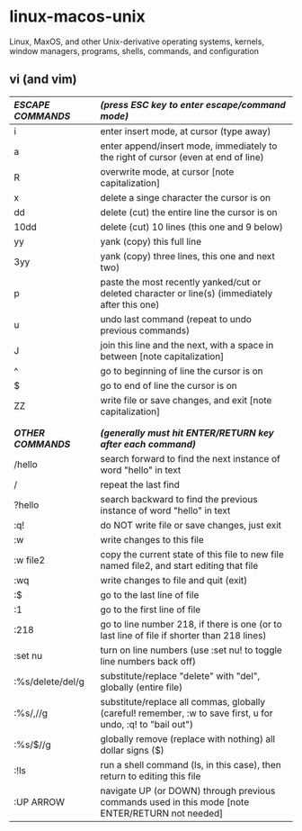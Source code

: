 # linux-macos-unix
Linux, MaxOS, and other Unix-derivative operating systems, kernels, window managers, programs, shells, commands, and configuration

## vi (and vim)
  
| ***ESCAPE COMMANDS***  | ***(press ESC key to enter escape/command mode)*** |
| :--------------- | :------------ |
| i | enter insert mode, at cursor (type away) |
| a | enter append/insert mode, immediately to the right of cursor (even at end of line) |
| R | overwrite mode, at cursor [note capitalization]|
| x | delete a singe character the cursor is on |
| dd | delete (cut) the entire line the cursor is on |
| 10dd | delete (cut) 10 lines (this one and 9 below) |
| yy | yank (copy) this full line |
| 3yy | yank (copy) three lines, this one and next two) |
| p | paste the most recently yanked/cut or deleted character or line(s) (immediately after this one) |
| u | undo last command (repeat to undo previous commands) |
| J | join this line and the next, with a space in between [note capitalization]|
| ^ | go to beginning of line the cursor is on |
| $ | go to end of line the cursor is on |
| ZZ | write file or save changes, and exit [note capitalization]|
|    |    |
|    |    |
| ***OTHER COMMANDS*** | ***(generally must hit ENTER/RETURN key after each command)*** | 
| /hello | search forward to find the next instance of word "hello" in text |
| / | repeat the last find |
| ?hello | search backward to find the previous instance of word "hello" in text |
| :q! | do NOT write file or save changes, just exit |
| :w | write changes to this file |
| :w file2 | copy the current state of this file to new file named file2, and start editing that file |
| :wq | write changes to file and quit (exit) |
| :$ | go to the last line of file |
| :1 | go to the first line of file |
| :218 | go to line number 218, if there is one (or to last line of file if shorter than 218 lines) |
| :set nu | turn on line numbers (use :set nu! to toggle line numbers back off) 
| :%s/delete/del/g | substitute/replace "delete" with "del", globally (entire file) |
| :%s/,//g | substitute/replace all commas, globally (careful! remember, :w to save first, u for undo, :q! to "bail out") |
| :%s/\$//g | globally remove (replace with nothing) all dollar signs ($) |
| :!ls | run a shell command (ls, in this case), then return to editing this file |
| :UP ARROW | navigate UP (or DOWN) through previous commands used in this mode [note ENTER/RETURN not needed] |
